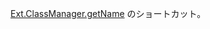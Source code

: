 <a href="#!/api/Ext.ClassManager-method-getName" rel="Ext.ClassManager-method-getName" class="docClass">Ext.ClassManager.getName</a>
のショートカット。
